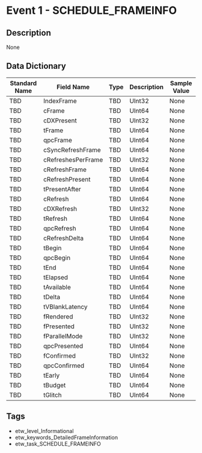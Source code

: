 # Event 1 - SCHEDULE_FRAMEINFO

## Description
None

## Data Dictionary
|Standard Name|Field Name|Type|Description|Sample Value|
|---|---|---|---|---|
|TBD|IndexFrame|TBD|UInt32|None|None|
|TBD|cFrame|TBD|UInt64|None|None|
|TBD|cDXPresent|TBD|UInt32|None|None|
|TBD|tFrame|TBD|UInt64|None|None|
|TBD|qpcFrame|TBD|UInt64|None|None|
|TBD|cSyncRefreshFrame|TBD|UInt64|None|None|
|TBD|cRefreshesPerFrame|TBD|UInt32|None|None|
|TBD|cRefreshFrame|TBD|UInt64|None|None|
|TBD|cRefreshPresent|TBD|UInt64|None|None|
|TBD|tPresentAfter|TBD|UInt64|None|None|
|TBD|cRefresh|TBD|UInt64|None|None|
|TBD|cDXRefresh|TBD|UInt32|None|None|
|TBD|tRefresh|TBD|UInt64|None|None|
|TBD|qpcRefresh|TBD|UInt64|None|None|
|TBD|cRefreshDelta|TBD|UInt64|None|None|
|TBD|tBegin|TBD|UInt64|None|None|
|TBD|qpcBegin|TBD|UInt64|None|None|
|TBD|tEnd|TBD|UInt64|None|None|
|TBD|tElapsed|TBD|UInt64|None|None|
|TBD|tAvailable|TBD|UInt64|None|None|
|TBD|tDelta|TBD|UInt64|None|None|
|TBD|tVBlankLatency|TBD|UInt64|None|None|
|TBD|fRendered|TBD|UInt32|None|None|
|TBD|fPresented|TBD|UInt32|None|None|
|TBD|fParallelMode|TBD|UInt32|None|None|
|TBD|qpcPresented|TBD|UInt64|None|None|
|TBD|fConfirmed|TBD|UInt32|None|None|
|TBD|qpcConfirmed|TBD|UInt64|None|None|
|TBD|tEarly|TBD|UInt64|None|None|
|TBD|tBudget|TBD|UInt64|None|None|
|TBD|tGlitch|TBD|UInt64|None|None|

## Tags
* etw_level_Informational
* etw_keywords_DetailedFrameInformation
* etw_task_SCHEDULE_FRAMEINFO